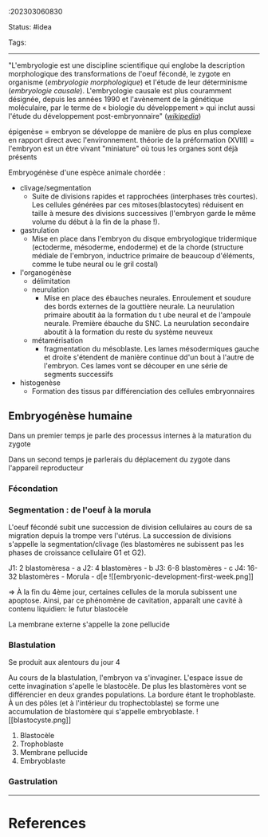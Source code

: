 :202303060830

Status: #idea

Tags:

---

"L'embryologie est une discipline scientifique qui englobe la description morphologique des transformations de l'oeuf fécondé, le zygote en organisme (*embryologie morphologique*) et l'étude de leur déterminisme (*embryologie causale*). L'embryologie causale est plus couramment désignée, depuis les années 1990 et l'avènement de la génétique moléculaire, par le terme de « biologie du développement » qui inclut aussi l'étude du développement post-embryonnaire" ([*wikipedia*](https://fr.wikipedia.org/wiki/Embryologie))


épigenèse  = embryon se développe de manière de plus en plus complexe en rapport direct avec l'environnement. 
théorie de la préformation (XVIII) = l'embryon est un être vivant "miniature" où tous les organes sont déjà présents

Embryogénèse d'une espèce animale chordée :
- clivage/segmentation
	- Suite de divisions rapides et rapprochées (interphases très courtes). Les cellules générées par ces mitoses(blastocytes) réduisent en taille à mesure des divisions successives (l'embryon garde le même volume du début à la fin de la phase !).
- gastrulation
	- Mise en place dans l'embryon du disque embryologique tridermique (ectoderme, mésoderme, endoderme) et de la chorde (structure médiale de l'embryon, inductrice primaire de beaucoup d'éléments, comme le tube neural ou le gril costal)
- l'organogénèse
	- délimitation
	- neurulation
		- Mise en place des ébauches neurales. Enroulement et soudure des bords externes de la gouttière neurale. La neurulation primaire aboutit àa la formation du t ube neural et de l'ampoule neurale. Première ébauche du SNC. La neurulation secondaire aboutit à la formation du reste du système neuveux
	- métamérisation
		- fragmentation du mésoblaste. Les lames mésodermiques gauche et droite s'étendent de manière continue dd'un bout à l'autre de l'embryon. Ces lames vont se découper en une série de segments successifs
- histogenèse
	- Formation des tissus par différenciation des cellules embryonnaires

## Embryogénèse humaine

Dans un premier temps je parle des processus internes à la maturation du zygote

Dans un second temps je parlerais du déplacement du zygote dans l'appareil reproducteur

### Fécondation

### Segmentation : de l'oeuf à la morula

L'oeuf fécondé subit une succession de division cellulaires au cours de sa migration depuis la trompe vers l'utérus. La succession de divisions s'appelle la segmentation/clivage (les blastomères ne subissent pas les phases de croissance cellulaire G1 et G2). 

J1: 2 blastomèresa - a
J2: 4 blastomères - b
J3: 6-8 blastomères - c
J4: 16-32 blastomères - Morula - d|e
![[embryonic-development-first-week.png]]

=> À la fin du 4ème jour, certaines cellules de la morula subissent une apoptose. Ainsi, par ce phénomène de cavitation, apparaît une cavité à contenu liquidien: le futur blastocèle

La membrane externe s'appelle la zone pellucide

### Blastulation

Se produit aux alentours du jour 4

Au cours de la blastulation, l'embryon va s'invaginer. L'espace issue de cette invagination s'apelle le blastocèle. De plus les blastomères vont se différencier en deux grandes populations. La bordure étant le trophoblaste. À un des pôles (et à l'intérieur du trophectoblaste) se forme une accumulation de blastomère qui s'appelle embryoblaste.
![[blastocyste.png]]
1. Blastocèle
2. Trophoblaste
3. Membrane pellucide
4. Embryoblaste

### Gastrulation




---
# References